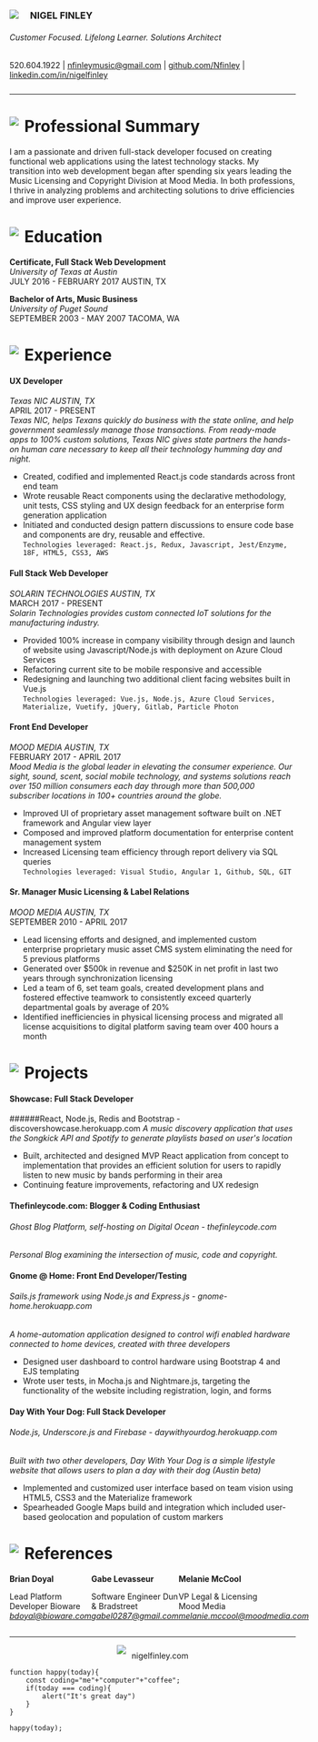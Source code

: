  
<div style="margin-bottom: 25px">
<span><img style="float:left; margin-right: 20px"src="http://res.cloudinary.com/thefinleycode/image/fetch/http://res.cloudinary.com/thefinleycode/image/upload/c_scale,w_126/v1505003729/NF__2_o4xu3s.png" /></span>


### NIGEL FINLEY
###### Customer Focused. Lifelong Learner. Solutions Architect
520.604.1922 | nfinleymusic@gmail.com | [github.com/Nfinley](https://github.com/nfinley) | [linkedin.com/in/nigelfinley](https://www.linkedin.com/in/nigelfinley/)

</div>

***
<div>
<span><img style="float:left; margin-right: 10px"src="http://res.cloudinary.com/thefinleycode/image/fetch/http://res.cloudinary.com/thefinleycode/image/upload/c_scale,w_40/v1505004843/bulls-eye_ri3p8v.png" /></span>


# Professional Summary

<p> I am a passionate and driven full-stack developer focused on creating functional web applications using the latest technology stacks. My transition into web development began after spending six years leading the Music Licensing and Copyright Division at Mood Media. In both professions, I thrive in analyzing problems and architecting solutions to drive efficiencies and improve user experience.</p>

</div>
<div>
<span><img style="float:left; margin-right: 10px"src="http://res.cloudinary.com/thefinleycode/image/fetch/http://res.cloudinary.com/thefinleycode/image/upload/c_scale,w_40/v1505004848/graduate_qytvha.png" /></span>


# Education

**Certificate, Full Stack Web Development**  
*University of Texas at Austin*  
JULY 2016 - FEBRUARY 2017 AUSTIN, TX

**Bachelor of Arts, Music Business**  
*University of Puget Sound*  
SEPTEMBER 2003 - MAY 2007 TACOMA, WA

</div>

<div>
<span><img style="float:left; margin-right: 10px"src="http://res.cloudinary.com/thefinleycode/image/fetch/http://res.cloudinary.com/thefinleycode/image/upload/c_scale,w_40/v1505004852/suitcase_pxd7xv.png" /></span>


# Experience

#### UX Developer  
*Texas NIC   AUSTIN, TX*  
 APRIL 2017 - PRESENT    
*Texas NIC, helps Texans quickly do business with the state online, and help government seamlessly manage those transactions. From ready-made apps to 100% custom solutions, Texas NIC gives state partners the hands-on human care necessary to keep all their technology humming day and night.*
* Created, codified and implemented React.js code standards across front end team
* Wrote reusable React components using the declarative methodology, unit tests, CSS styling and UX design feedback for an enterprise form generation application
* Initiated and conducted design pattern discussions to ensure code base and components are dry, reusable and effective.  
`Technologies leveraged: React.js, Redux, Javascript, Jest/Enzyme, 18F, HTML5, CSS3, AWS`
 

#### Full Stack Web Developer  
*SOLARIN TECHNOLOGIES   AUSTIN, TX*  
 MARCH 2017 - PRESENT   
 *Solarin Technologies provides custom connected IoT solutions for the manufacturing industry.*
 * Provided 100% increase in company visibility through design and launch of website using Javascript/Node.js with deployment on Azure Cloud Services
 * Refactoring current site to be mobile responsive and accessible
 * Redesigning and launching two additional client facing websites built in Vue.js   
 `Technologies leveraged: Vue.js, Node.js, Azure Cloud Services, Materialize, Vuetify, jQuery, Gitlab, Particle Photon`

#### Front End Developer  
*MOOD MEDIA AUSTIN, TX*  
FEBRUARY 2017 - APRIL 2017  
*Mood Media is the global leader in elevating the consumer experience. Our sight, sound, scent, social mobile technology, and systems solutions reach over 150 million consumers each day through more than 500,000 subscriber locations in 100+ countries around the globe.*
* Improved UI of proprietary asset management software built on .NET framework and Angular view layer 
* Composed and improved platform documentation for enterprise content management system
* Increased Licensing team efficiency through report delivery via SQL queries  
`Technologies leveraged: Visual Studio, Angular 1, Github, SQL, GIT`
 
#### Sr. Manager Music Licensing & Label Relations  
*MOOD MEDIA AUSTIN, TX*  
SEPTEMBER 2010 - APRIL 2017
* Lead licensing efforts and designed, and implemented custom enterprise proprietary music asset CMS system eliminating the need for 5 previous platforms
* Generated over $500k in revenue and $250K in net profit in last two years through synchronization licensing
* Led a team of 6, set team goals, created development plans and fostered effective teamwork to consistently exceed quarterly departmental goals by average of 20%
* Identified inefficiencies in physical licensing process and migrated all license acquisitions to digital platform saving team over 400 hours a month

</div>



<div>
<span><img style="float:left; margin-right: 10px"src="http://res.cloudinary.com/thefinleycode/image/fetch/http://res.cloudinary.com/thefinleycode/image/upload/c_scale,w_30/v1505004838/fire_2_knew5c.png" /></span>


# Projects
#### Showcase: Full Stack Developer
######React, Node.js, Redis and Bootstrap - discovershowcase.herokuapp.com
*A music discovery application that uses the Songkick API and Spotify to generate playlists based on user's location*  
* Built, architected and designed MVP React application from concept to implementation that provides an efficient solution for users to rapidly listen to new music by bands performing in their area
* Continuing feature improvements, refactoring and UX redesign


#### Thefinleycode.com: Blogger & Coding Enthusiast
###### Ghost Blog Platform, self-hosting on Digital Ocean - thefinleycode.com
*Personal Blog examining the intersection of music, code and copyright.*


#### Gnome @ Home: Front End Developer/Testing
###### Sails.js framework using Node.js and Express.js - gnome-home.herokuapp.com
*A home-automation application designed to control wifi enabled hardware connected to home devices, created with three developers*
* Designed user dashboard to control hardware using Bootstrap 4 and EJS templating 
* Wrote user tests, in Mocha.js and Nightmare.js, targeting the functionality of the website including registration, login, and forms  

#### Day With Your Dog: Full Stack Developer
###### Node.js, Underscore.js and Firebase - daywithyourdog.herokuapp.com
*Built with two other developers, Day With Your Dog is a simple lifestyle website that allows users to plan a day with their dog (Austin beta)*
* Implemented and customized user interface based on team vision using HTML5, CSS3 and the Materialize framework
* Spearheaded Google Maps build and integration which included user- based geolocation and population of custom markers

</div>

<div>
<span><img style="float:left; margin-right: 10px"src="http://res.cloudinary.com/thefinleycode/image/fetch/http://res.cloudinary.com/thefinleycode/image/upload/c_scale,w_22/v1505004845/bulb_wipu3m.png" /></span>


# References
<div style="display: flex; flex-direction: row; justify-content: space-between">
<div>
<strong>Brian Doyal</strong>

Lead Platform Developer Bioware  
<em>bdoyal@bioware.com</em>
</div>

<div>
<strong>Gabe Levasseur</strong>

Software Engineer Dun & Bradstreet   
<em>gabel0287@gmail.com</em>
</div>

<div>
<strong>Melanie McCool</strong>

VP Legal & Licensing  
Mood Media <em>melanie.mccool@moodmedia.com</em>
</div>
</div>
</div>

***

<div style="display: flex; flex-direction: row; justify-content: center; margin-bottom: 10px;"
<div>
<span><img style="float:left; margin-right: 10px"src="http://res.cloudinary.com/thefinleycode/image/fetch/http://res.cloudinary.com/thefinleycode/image/fetch/http://res.cloudinary.com/thefinleycode/image/upload/c_scale,w_45/v1505003729/NF__2_o4xu3s.png" /></span> <span style="margin-top: 10px"> <a src="nigelfinley.com">nigelfinley.com</a> <span>
</div>
<div>

</div>
</div>
  
````language-javascript
function happy(today){
    const coding="me"+"computer"+"coffee";
    if(today === coding){
        alert("It's great day")    
    }
}

happy(today);
````
